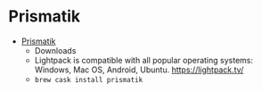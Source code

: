 # Prismatik
- [Prismatik](https://lightpack.tv/pages/downloads)
  -  Downloads
  - Lightpack is compatible with all popular operating systems: Windows, Mac OS, Android, Ubuntu. https://lightpack.tv/
  - `brew cask install prismatik`
